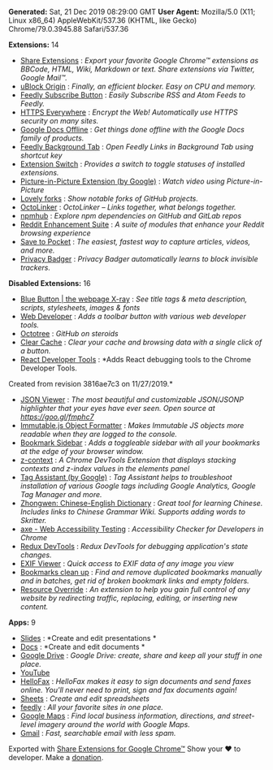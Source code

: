 **Generated:** Sat, 21 Dec 2019 08:29:00 GMT
**User Agent:** Mozilla/5.0 (X11; Linux x86_64) AppleWebKit/537.36 (KHTML, like Gecko) Chrome/79.0.3945.88 Safari/537.36

**Extensions:** 14

 - [Share Extensions](https://chrome.google.com/webstore/detail/chdafcbnfkfenoeejpaeenpdamhmalhe) : *Export your favorite Google Chrome™ extensions as BBCode, HTML, Wiki, Markdown or text. Share extensions via Twitter, Google Mail™.*
 - [uBlock Origin](https://chrome.google.com/webstore/detail/cjpalhdlnbpafiamejdnhcphjbkeiagm) : *Finally, an efficient blocker. Easy on CPU and memory.*
 - [Feedly Subscribe Button](https://chrome.google.com/webstore/detail/gbbnddjfcllebfcnihfgmdplgaiejepc) : *Easily Subscribe RSS and Atom Feeds to Feedly.*
 - [HTTPS Everywhere](https://chrome.google.com/webstore/detail/gcbommkclmclpchllfjekcdonpmejbdp) : *Encrypt the Web! Automatically use HTTPS security on many sites.*
 - [Google Docs Offline](https://chrome.google.com/webstore/detail/ghbmnnjooekpmoecnnnilnnbdlolhkhi) : *Get things done offline with the Google Docs family of products.*
 - [Feedly Background Tab](https://chrome.google.com/webstore/detail/gjlijkhcebalcchkhgaiflaooghmoegk) : *Open Feedly Links in Background Tab using shortcut key*
 - [Extension Switch](https://chrome.google.com/webstore/detail/gnphfcibcphlpedmaccolafjonmckcdn) : *Provides a switch to toggle statuses of installed extensions.*
 - [Picture-in-Picture Extension (by Google)](https://chrome.google.com/webstore/detail/hkgfoiooedgoejojocmhlaklaeopbecg) : *Watch video using Picture-in-Picture*
 - [Lovely forks](https://chrome.google.com/webstore/detail/ialbpcipalajnakfondkflpkagbkdoib) : *Show notable forks of GitHub projects.*
 - [OctoLinker](https://chrome.google.com/webstore/detail/jlmafbaeoofdegohdhinkhilhclaklkp) : *OctoLinker – Links together, what belongs together.*
 - [npmhub](https://chrome.google.com/webstore/detail/kbbbjimdjbjclaebffknlabpogocablj) : *Explore npm dependencies on GitHub and GitLab repos*
 - [Reddit Enhancement Suite](https://chrome.google.com/webstore/detail/kbmfpngjjgdllneeigpgjifpgocmfgmb) : *A suite of modules that enhance your Reddit browsing experience*
 - [Save to Pocket](https://chrome.google.com/webstore/detail/niloccemoadcdkdjlinkgdfekeahmflj) : *The easiest, fastest way to capture articles, videos, and more.*
 - [Privacy Badger](https://chrome.google.com/webstore/detail/pkehgijcmpdhfbdbbnkijodmdjhbjlgp) : *Privacy Badger automatically learns to block invisible trackers.*

**Disabled Extensions:** 16
 - [Blue Button | the webpage X-ray](https://chrome.google.com/webstore/detail/ahbcoeleapdfhmlnjglbiaddohfncace) : *See title tags & meta description, scripts, stylesheets, images & fonts*
 - [Web Developer](https://chrome.google.com/webstore/detail/bfbameneiokkgbdmiekhjnmfkcnldhhm) : *Adds a toolbar button with various web developer tools.*
 - [Octotree](https://chrome.google.com/webstore/detail/bkhaagjahfmjljalopjnoealnfndnagc) : *GitHub on steroids*
 - [Clear Cache](https://chrome.google.com/webstore/detail/cppjkneekbjaeellbfkmgnhonkkjfpdn) : *Clear your cache and browsing data with a single click of a button.*
 - [React Developer Tools](https://chrome.google.com/webstore/detail/fmkadmapgofadopljbjfkapdkoienihi) : *Adds React debugging tools to the Chrome Developer Tools.

Created from revision 3816ae7c3 on 11/27/2019.*
 - [JSON Viewer](https://chrome.google.com/webstore/detail/gbmdgpbipfallnflgajpaliibnhdgobh) : *The most beautiful and customizable JSON/JSONP highlighter that your eyes have ever seen. Open source at https://goo.gl/fmphc7*
 - [Immutable.js Object Formatter](https://chrome.google.com/webstore/detail/hgldghadipiblonfkkicmgcbbijnpeog) : *Makes Immutable JS objects more readable when they are logged to the console.*
 - [Bookmark Sidebar](https://chrome.google.com/webstore/detail/jdbnofccmhefkmjbkkdkfiicjkgofkdh) : *Adds a toggleable sidebar with all your bookmarks at the edge of your browser window.*
 - [z-context](https://chrome.google.com/webstore/detail/jigamimbjojkdgnlldajknogfgncplbh) : *A Chrome DevTools Extension that displays stacking contexts and z-index values in the elements panel*
 - [Tag Assistant (by Google)](https://chrome.google.com/webstore/detail/kejbdjndbnbjgmefkgdddjlbokphdefk) : *Tag Assistant helps to troubleshoot installation of various Google tags including Google Analytics, Google Tag Manager and more.*
 - [Zhongwen: Chinese-English Dictionary](https://chrome.google.com/webstore/detail/kkmlkkjojmombglmlpbpapmhcaljjkde) : *Great tool for learning Chinese. Includes links to Chinese Grammar Wiki. Supports adding words to Skritter.*
 - [axe - Web Accessibility Testing](https://chrome.google.com/webstore/detail/lhdoppojpmngadmnindnejefpokejbdd) : *Accessibility Checker for Developers in Chrome*
 - [Redux DevTools](https://chrome.google.com/webstore/detail/lmhkpmbekcpmknklioeibfkpmmfibljd) : *Redux DevTools for debugging application's state changes.*
 - [EXIF Viewer](https://chrome.google.com/webstore/detail/mmbhfeiddhndihdjeganjggkmjapkffm) : *Quick access to EXIF data of any image you view*
 - [Bookmarks clean up](https://chrome.google.com/webstore/detail/oncbjlgldmiagjophlhobkogeladjijl) : *Find and remove duplicated bookmarks manually and in batches, get rid of broken bookmark links and empty folders.*
 - [Resource Override](https://chrome.google.com/webstore/detail/pkoacgokdfckfpndoffpifphamojphii) : *An extension to help you gain full control of any website by redirecting traffic, replacing, editing, or inserting new content.*

**Apps:** 9
 - [Slides](https://chrome.google.com/webstore/detail/aapocclcgogkmnckokdopfmhonfmgoek) : *Create and edit presentations *
 - [Docs](https://chrome.google.com/webstore/detail/aohghmighlieiainnegkcijnfilokake) : *Create and edit documents *
 - [Google Drive](https://chrome.google.com/webstore/detail/apdfllckaahabafndbhieahigkjlhalf) : *Google Drive: create, share and keep all your stuff in one place.*
 - [YouTube](https://chrome.google.com/webstore/detail/blpcfgokakmgnkcojhhkbfbldkacnbeo) 
 - [HelloFax](https://chrome.google.com/webstore/detail/bocmleclimfnadgmcdgecijlblfcmfnm) : *HelloFax makes it easy to sign documents and send faxes online. You'll never need to print, sign and fax documents again!*
 - [Sheets](https://chrome.google.com/webstore/detail/felcaaldnbdncclmgdcncolpebgiejap) : *Create and edit spreadsheets*
 - [feedly](https://chrome.google.com/webstore/detail/hipbfijinpcgfogaopmgehiegacbhmob) : *All your favorite sites in one place.*
 - [Google Maps](https://chrome.google.com/webstore/detail/lneaknkopdijkpnocmklfnjbeapigfbh) : *Find local business information, directions, and street-level imagery around the world with Google Maps.*
 - [Gmail](https://chrome.google.com/webstore/detail/pjkljhegncpnkpknbcohdijeoejaedia) : *Fast, searchable email with less spam.*


Exported with [Share Extensions for Google Chrome™](https://chrome.google.com/webstore/detail/chdafcbnfkfenoeejpaeenpdamhmalhe)
Show your ❤ to developer. Make a [donation](http://bit.ly/2wIc8MX).

